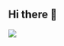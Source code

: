 ## Hi there 👋

<p align="left">
  <img src="https://api.boot.dev/v1/users/public/224d0b40-bdb1-40d5-960d-d6f6744d1cab/thumbnail" >
</p>

<!--
**FlameSoulis/FlameSoulis** is a ✨ _special_ ✨ repository because its `README.md` (this file) appears on your GitHub profile.

Here are some ideas to get you started:

- 🔭 I’m currently working on ...
- 🌱 I’m currently learning ...
- 👯 I’m looking to collaborate on ...
- 🤔 I’m looking for help with ...
- 💬 Ask me about ...
- 📫 How to reach me: ...
- 😄 Pronouns: ...
- ⚡ Fun fact: ...
-->

